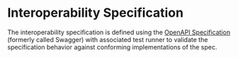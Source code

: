 # Interoperability Specification

The interoperability specification is defined using the [OpenAPI Specification](https://swagger.io/specification/) (formerly called Swagger) with associated test runner to validate the specification behavior against conforming implementations of the spec.
